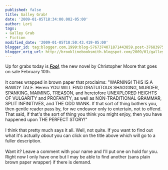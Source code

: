 ```yaml
---
published: false
title: Galley Grab!
date: '2009-01-05T18:34:00.002-05:00'
author: Lori
tags:
- Galley Grab
- Fiction
modified_date: '2009-01-05T18:50:43.419-05:00'
blogger_id: tag:blogger.com,1999:blog-5767374071871443859.post-3768397588855358147
blogger_orig_url: http://brooklinebooksmith.blogspot.com/2009/01/galley-grab.html
---
```


Up for grabs today is <strong><em><a href="http://brookline.booksense.com/NASApp/store/Product?s=showproduct&amp;isbn=9780060590314">Fool</a></em></strong>, the new novel by Christopher Moore that goes on sale February 10th.<br /><br />It comes wrapped in brown paper that proclaims: "WARNING! THIS IS A BAWDY TALE. Herein YOU WILL FIND GRATUITOUS SHAGGING, MURDER, SPANKING, MAIMING, TREASON, and heretofore UNEXPLORED HEIGHTS OF VULGARITY and PROFANITY, as well as NON-TRADITIONAL GRAMMAR, SPLIT INFINITIVES, and THE ODD WANK. If that sort of thing bothers you, then gentle reader pass by, for we endeavor only to entertain, not to offend. That said, if that's the sort of thing you think you might enjoy, then you have happened upon THE PERFECT STORY!"<br /><br />I think that pretty much says it all. Well, not quite. If you want to find out what it's actually <em>about</em> you can click on the title above which will go to a fuller description.<br /><br />Want it? Leave a comment with your name and I'll put one on hold for you. Right now I only have one but I may be able to find another (sans plain brown paper wrapper) if there is demand.